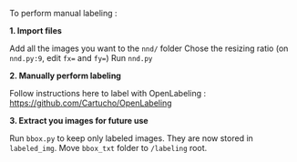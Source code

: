 To perform manual labeling :

**1. Import files**

Add all the images you want to the `nnd/` folder
Chose the resizing ratio (on `nnd.py:9`, edit `fx=` and `fy=`)
Run `nnd.py`

**2. Manually perform labeling**

Follow instructions here to label with OpenLabeling : https://github.com/Cartucho/OpenLabeling

**3. Extract you images for future use**

Run `bbox.py` to keep only labeled images. They are now stored in `labeled_img`.
Move `bbox_txt` folder to `/labeling` root.
